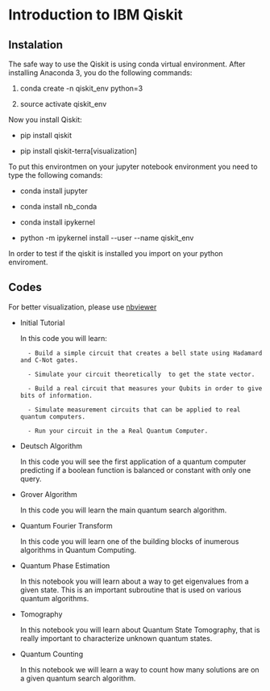 # Introduction to IBM Qiskit

## Instalation

The safe way to use the Qiskit is using conda virtual environment. After installing Anaconda 3, you do the following commands:

1) conda create -n qiskit_env python=3

2) source activate qiskit_env 

Now you install Qiskit:

- pip install qiskit

- pip install qiskit-terra[visualization]

To put this environtmen on your jupyter notebook environment you need to type the following comands:

- conda install jupyter

- conda install nb_conda

- conda install ipykernel

- python -m ipykernel install --user --name qiskit_env

In order to test if the qiskit is installed you import on your python enviroment. 

## Codes

For better visualization, please use [nbviewer](https://nbviewer.jupyter.org/)

- Initial Tutorial

    In this code you will learn:
    
        - Build a simple circuit that creates a bell state using Hadamard and C-Not gates.
        
        - Simulate your circuit theoretically  to get the state vector.
        
        - Build a real circuit that measures your Qubits in order to give bits of information.
        
        - Simulate measurement circuits that can be applied to real quantum computers.
        
        - Run your circuit in the a Real Quantum Computer.
        
        
- Deutsch Algorithm

    In this code you will see the first application of a quantum computer predicting if a boolean function is balanced or constant with only one query.

- Grover Algorithm

    In this code you will learn the main quantum search algorithm.

- Quantum Fourier Transform

    In this code you will learn one of the building blocks of inumerous algorithms in Quantum Computing.

- Quantum Phase Estimation

    In this notebook you will learn about a way to get eigenvalues from a given state. This is an important subroutine that is used on various quantum algorithms.

- Tomography

    In this notebook you will learn about Quantum State Tomography, that is really important to characterize unknown quantum states.

- Quantum Counting

    In this notebook we will learn a way to count how many solutions are on a given quantum search algorithm.